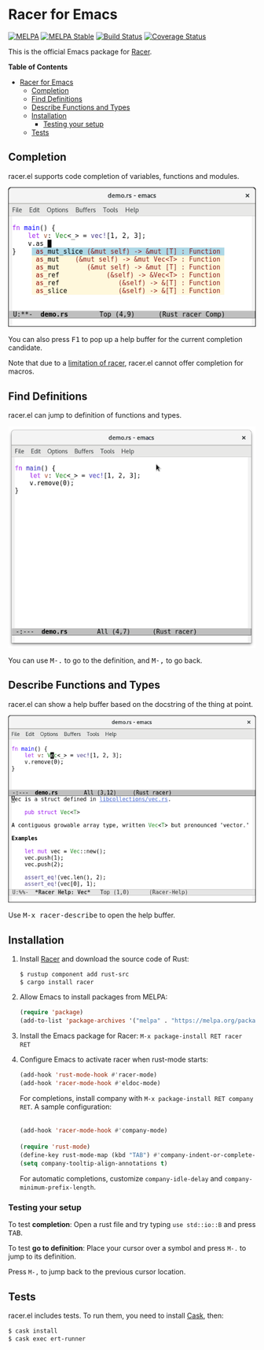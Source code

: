 # Racer for Emacs
[![MELPA](http://melpa.org/packages/racer-badge.svg)](http://melpa.org/#/racer)
[![MELPA Stable](http://stable.melpa.org/packages/racer-badge.svg)](http://stable.melpa.org/#/racer)
[![Build Status](https://travis-ci.org/racer-rust/emacs-racer.svg?branch=master)](https://travis-ci.org/racer-rust/emacs-racer)
[![Coverage Status](https://coveralls.io/repos/github/racer-rust/emacs-racer/badge.svg?branch=master)](https://coveralls.io/github/racer-rust/emacs-racer?branch=master)

This is the official Emacs package for
[Racer](http://github.com/phildawes/racer).

<!-- markdown-toc start - Don't edit this section. Run M-x markdown-toc-generate-toc again -->
**Table of Contents**

- [Racer for Emacs](#racer-for-emacs)
    - [Completion](#completion)
    - [Find Definitions](#find-definitions)
    - [Describe Functions and Types](#describe-functions-and-types)
    - [Installation](#installation)
        - [Testing your setup](#testing-your-setup)
    - [Tests](#tests)

<!-- markdown-toc end -->

## Completion

racer.el supports code completion of variables, functions and modules.

![racer completion screenshot](images/racer_completion.png)

You can also press <kbd>F1</kbd> to pop up a help buffer for the current
completion candidate.

Note that due to a
[limitation of racer](https://github.com/phildawes/racer/issues/389),
racer.el cannot offer completion for macros.

## Find Definitions

racer.el can jump to definition of functions and types.

![racer go to definition](images/racer_goto.gif)

You can use <kbd>M-.</kbd> to go to the definition, and <kbd>M-,</kbd>
to go back.

## Describe Functions and Types

racer.el can show a help buffer based on the docstring of the thing at
point.

![racer completion screenshot](images/racer_help.png)

Use <kbd>M-x racer-describe</kbd> to open the help buffer.

## Installation

1. Install [Racer](http://github.com/phildawes/racer) and download the
   source code of Rust:

   ```
   $ rustup component add rust-src
   $ cargo install racer
   ```

2. Allow Emacs to install packages from MELPA:

   ```el
   (require 'package)
   (add-to-list 'package-archives '("melpa" . "https://melpa.org/packages/"))
   ```

3. Install the Emacs package for Racer: `M-x package-install RET racer RET`

4. Configure Emacs to activate racer when rust-mode starts:
   ```el
   (add-hook 'rust-mode-hook #'racer-mode)
   (add-hook 'racer-mode-hook #'eldoc-mode)
   ```

   For completions, install company with `M-x package-install RET company RET`. A sample configuration:
   ```el

   (add-hook 'racer-mode-hook #'company-mode)

   (require 'rust-mode)
   (define-key rust-mode-map (kbd "TAB") #'company-indent-or-complete-common)
   (setq company-tooltip-align-annotations t)
   ```
   For automatic completions, customize `company-idle-delay` and
   `company-minimum-prefix-length`.

### Testing your setup

To test **completion**: Open a rust file and try typing ```use
std::io::B``` and press <kbd>TAB</kbd>.

To test **go to definition**: Place your cursor over a symbol and press
`M-.` to jump to its definition.

Press `M-,` to jump back to the previous cursor location.

## Tests

racer.el includes tests. To run them, you need to install
[Cask](https://github.com/cask/cask), then:

```
$ cask install
$ cask exec ert-runner
```
